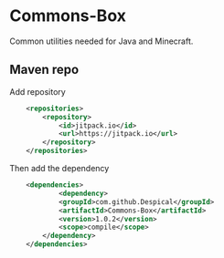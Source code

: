 # Commons-Box
Common utilities needed for Java and Minecraft.

## Maven repo
Add repository
```xml
    <repositories>
        <repository>
            <id>jitpack.io</id>
            <url>https://jitpack.io</url>
        </repository>
    </repositories>
```
Then add the dependency
```xml
    <dependencies>
            <dependency>
            <groupId>com.github.Despical</groupId>
            <artifactId>Commons-Box</artifactId>
            <version>1.0.2</version>
            <scope>compile</scope>
        </dependency>
    </dependencies>
```
